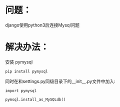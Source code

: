 # 问题：
django使用python3后连接Mysql问题

# 解决办法：
安装 pymysql
```
pip install pymysql
```
同时在和settings.py同级目录下的__init__.py文件中加入:
```
import pymysql

pymsql.install_as_MySQLdb()
```
